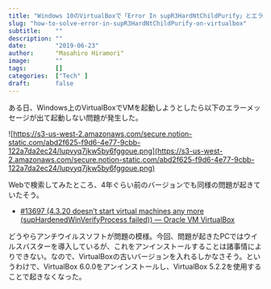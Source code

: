 ```yaml
---
title: "Windows 10のVirtualBoxで「Error In supR3HardNtChildPurify」とエラーが表示されて仮想マシンが起動しない問題"
slug: "how-to-solve-error-in-supR3HardNtChildPurify-on-virtualbox"
subtitle:    ""
description: ""
date:        "2019-06-23"
author:      "Masahiro Hiramori"
image:       ""
tags:        []
categories:  ["Tech" ]
draft:       false
---
```


ある日、Windows上のVirtualBoxでVMを起動しようとしたら以下のエラーメッセージが出て起動しない問題が発生した。

![https://s3-us-west-2.amazonaws.com/secure.notion-static.com/abd2f625-f9d6-4e77-9cbb-122a7da2ec24/lupvyq7jkw5by6fggoue.png](https://s3-us-west-2.amazonaws.com/secure.notion-static.com/abd2f625-f9d6-4e77-9cbb-122a7da2ec24/lupvyq7jkw5by6fggoue.png)

Webで検索してみたところ、4年ぐらい前のバージョンでも同様の問題が起きていたそう。

- [#13697 (4.3.20 doesn’t start virtual machines any more (supHardenedWinVerifyProcess failed)) — Oracle VM VirtualBox](https://www.virtualbox.org/ticket/13697)

どうやらアンチウイルスソフトが問題の模様。今回、問題が起きたPCではウイルスバスターを導入しているが、これをアンインストールすることは諸事情によりできない。なので、VirtualBoxの古いバージョンを入れるしかなさそう。というわけで、VirtualBox 6.0.0をアンインストールし、VirtualBox 5.2.2を使用することで起きなくなった。
